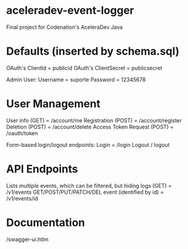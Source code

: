 # aceleradev-event-logger
Final project for Codenation's AceleraDev Java

# Defaults (inserted by schema.sql)
OAuth's ClientId = publicid
OAuth's ClientSecret = publicsecret

Admin User:
Username = suporte
Password = 12345678

# User Management
User info (GET) = /account/me
Registration (POST) = /account/register
Deletion (POST) = /account/delete
Access Token Request (POST) = /oauth/token

Form-based login/logout endpoints:
Login = /login
Logout / logout

# API Endpoints
Lists multiple events, which can be filtered, but hiding logs (GET) = /v1/events
GET/POST/PUT/PATCH/DEL event (identified by id) = /v1/events/id

# Documentation
/swagger-ui.htlm
